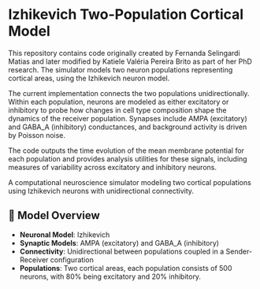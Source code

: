 # Izhikevich Two-Population Cortical Model

This repository contains code originally created by Fernanda Selingardi Matias and later modified by Katiele Valéria Pereira Brito as part of her PhD research. The simulator models two neuron populations representing cortical areas, using the Izhikevich neuron model.

The current implementation connects the two populations unidirectionally. Within each population, neurons are modeled as either excitatory or inhibitory to probe how changes in cell type composition shape the dynamics of the receiver population. Synapses include AMPA (excitatory) and GABA_A (inhibitory) conductances, and background activity is driven by Poisson noise.

The code outputs the time evolution of the mean membrane potential for each population and provides analysis utilities for these signals, including measures of variability across excitatory and inhibitory neurons.



A computational neuroscience simulator modeling two cortical populations using Izhikevich neurons with unidirectional connectivity.

## 🧠 Model Overview

- **Neuronal Model**: Izhikevich
- **Synaptic Models**: AMPA (excitatory) and GABA_A (inhibitory)
- **Connectivity**: Unidirectional between populations coupled in a Sender-Receiver configuration 
- **Populations**: Two cortical areas, each population consists of $500$ neurons, with $80\%$ being excitatory and $20\%$ inhibitory.
